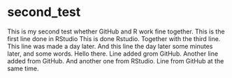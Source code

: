 # second_test
This is my second test whether GitHub and R work fine together.
This is the first line done in RStudio
This is done Rstudio.
Together with the third line.
This line was made a day later.
And this line the day later some minutes later, and some words.
Hello there.
Line added grom GitHub.
Another line added from GitHub.
And another one from RStudio.
Line from GitHub at the same time.
